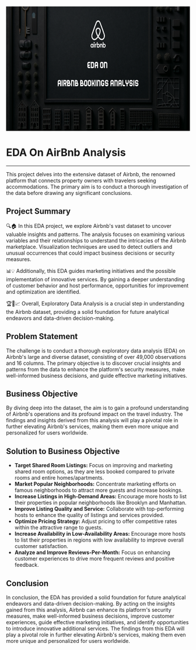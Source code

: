 <p  align="center">
  <img src="https://github.com/Tahascommit/AirBnb_EDA/blob/5c04fa1e962b3d2b0c0d9c9960f2ac019a3cbd28/assets/Airbnb_Featured_image.png" width="703" height="340">
</p>

# EDA On AirBnb Analysis
--------
This project delves into the extensive dataset of Airbnb, the renowned platform that connects property owners with travelers seeking accommodations. The primary aim is to conduct a thorough investigation of the data before drawing any significant conclusions.

Project Summary
---------------

🔍🏠 In this EDA project, we explore Airbnb's vast dataset to uncover valuable insights and patterns. The analysis focuses on examining various variables and their relationships to understand the intricacies of the Airbnb marketplace. Visualization techniques are used to detect outliers and unusual occurrences that could impact business decisions or security measures.

📊💡 Additionally, this EDA guides marketing initiatives and the possible implementation of innovative services. By gaining a deeper understanding of customer behavior and host performance, opportunities for improvement and optimization are identified.

🏆📝📈 Overall, Exploratory Data Analysis is a crucial step in understanding the Airbnb dataset, providing a solid foundation for future analytical endeavors and data-driven decision-making.

Problem Statement
-----------------

The challenge is to conduct a thorough exploratory data analysis (EDA) on Airbnb's large and diverse dataset, consisting of over 49,000 observations and 16 columns. The primary objective is to discover crucial insights and patterns from the data to enhance the platform's security measures, make well-informed business decisions, and guide effective marketing initiatives.

Business Objective
------------------

By diving deep into the dataset, the aim is to gain a profound understanding of Airbnb's operations and its profound impact on the travel industry. The findings and insights derived from this analysis will play a pivotal role in further elevating Airbnb's services, making them even more unique and personalized for users worldwide.

Solution to Business Objective
------------------------------

*   **Target Shared Room Listings:** Focus on improving and marketing shared room options, as they are less booked compared to private rooms and entire homes/apartments.
*   **Market Popular Neighborhoods:** Concentrate marketing efforts on famous neighborhoods to attract more guests and increase bookings.
*   **Increase Listings in High-Demand Areas:** Encourage more hosts to list their properties in popular neighborhoods like Brooklyn and Manhattan.
*   **Improve Listing Quality and Service:** Collaborate with top-performing hosts to enhance the quality of listings and services provided.
*   **Optimize Pricing Strategy:** Adjust pricing to offer competitive rates within the attractive range to guests.
*   **Increase Availability in Low-Availability Areas:** Encourage more hosts to list their properties in regions with low availability to improve overall customer satisfaction.
*   **Analyze and Improve Reviews-Per-Month:** Focus on enhancing customer experiences to drive more frequent reviews and positive feedback.

Conclusion
----------

In conclusion, the EDA has provided a solid foundation for future analytical endeavors and data-driven decision-making. By acting on the insights gained from this analysis, Airbnb can enhance its platform's security measures, make well-informed business decisions, improve customer experiences, guide effective marketing initiatives, and identify opportunities to introduce innovative additional services. The findings from this EDA will play a pivotal role in further elevating Airbnb's services, making them even more unique and personalized for users worldwide.
